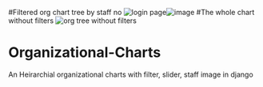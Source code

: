 
#Filtered org chart tree by staff no
![login page](https://user-images.githubusercontent.com/80151279/114074979-a1c43580-98c2-11eb-84e0-6fecf449b709.png)![image](https://user-images.githubusercontent.com/80151279/114075354-16976f80-98c3-11eb-8a98-3c7b38952d13.png)
#The whole chart without filters
![org tree without filters](https://user-images.githubusercontent.com/80151279/114075566-4ba3c200-98c3-11eb-9962-ea36daf6e93b.png)

# Organizational-Charts
An Heirarchial organizational charts with filter, slider, staff image in django


